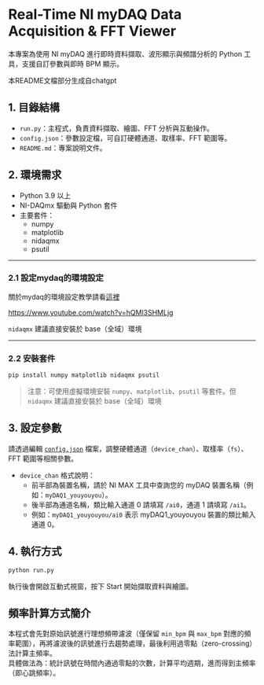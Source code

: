 # Real-Time NI myDAQ Data Acquisition & FFT Viewer

本專案為使用 NI myDAQ 進行即時資料擷取、波形顯示與頻譜分析的 Python 工具，支援自訂參數與即時 BPM 顯示。

本README文檔部分生成自chatgpt

## 1. 目錄結構

- `run.py`：主程式，負責資料擷取、繪圖、FFT 分析與互動操作。
- `config.json`：參數設定檔，可自訂硬體通道、取樣率、FFT 範圍等。
- `README.md`：專案說明文件。


## 2. 環境需求

- Python 3.9 以上
- NI-DAQmx 驅動與 Python 套件
- 主要套件：
  - numpy
  - matplotlib
  - nidaqmx
  - psutil

---
### 2.1 設定mydaq的環境設定

關於mydaq的環境設定教學請看[這裡](https://www.youtube.com/watch?v=hQMl3SHMLjg)

https://www.youtube.com/watch?v=hQMl3SHMLjg

`nidaqmx` 建議直接安裝於 base（全域）環境

---
### 2.2 安裝套件

```sh
pip install numpy matplotlib nidaqmx psutil
```


> 注意：可使用虛擬環境安裝 `numpy`、`matplotlib`、`psutil` 等套件。但 `nidaqmx` 建議直接安裝於 base（全域）環境


## 3. 設定參數

請透過編輯 [`config.json`](config.json) 檔案，調整硬體通道（`device_chan`）、取樣率（`fs`）、FFT 範圍等相關參數。

- `device_chan` 格式說明：  
  - 前半部為裝置名稱，請於 NI MAX 工具中查詢您的 myDAQ 裝置名稱（例如：`myDAQ1_youyouyou`）。
  - 後半部為通道名稱，類比輸入通道 0 請填寫 `/ai0`，通道 1 請填寫 `/ai1`。
  - 例如：`myDAQ1_youyouyou/ai0` 表示 myDAQ1_youyouyou 裝置的類比輸入通道 0。




## 4. 執行方式

```sh
python run.py
```

執行後會開啟互動式視窗，按下 Start 開始擷取資料與繪圖。

## 頻率計算方式簡介

本程式會先對原始訊號進行理想頻帶濾波（僅保留 `min_bpm` 與 `max_bpm` 對應的頻率範圍），再將濾波後的訊號進行去趨勢處理，最後利用過零點（zero-crossing）法計算主頻率。  
具體做法為：統計訊號在時間內通過零點的次數，計算平均週期，進而得到主頻率（即心跳頻率）。
